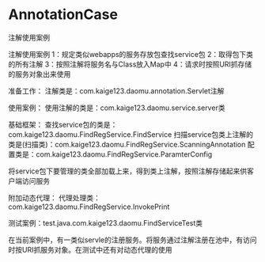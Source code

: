 # AnnotationCase
注解使用案例

注解使用案例
1：规定类似webapps的服务存放包查找service包
2：取得包下类的所有注解
3：按照注解将服务名与Class放入Map中
4：请求时按照URI抓存储的服务对象出来使用

准备工作：
注解类是：com.kaige123.daomu.annotation.Servlet注解

使用案例：
使用注解的类是：com.kaige123.daomu.service.server类

基础框架：
查找service包的类是：com.kaige123.daomu.FindRegService.FindService
扫描service包类上注解的类是(扫描类)：com.kaige123.daomu.FindRegService.ScanningAnnotation
配置类是：com.kaige123.daomu.FindRegService.ParamterConfig

将service包下要管理的类全部加载上来，得到类上注解，按照注解存储起来供客户端访问服务

附加动态代理：
代理处理类：com.kaige123.daomu.FindRegService.InvokePrint

测试案例：test.java.com.kaige123.daomu.FindServiceTest类

在当前案例中，有一类似servle的注册服务。将服务通过注解注册在池中，有访问时按URI抓服务对象。在测试中还有对动态代理的使用
